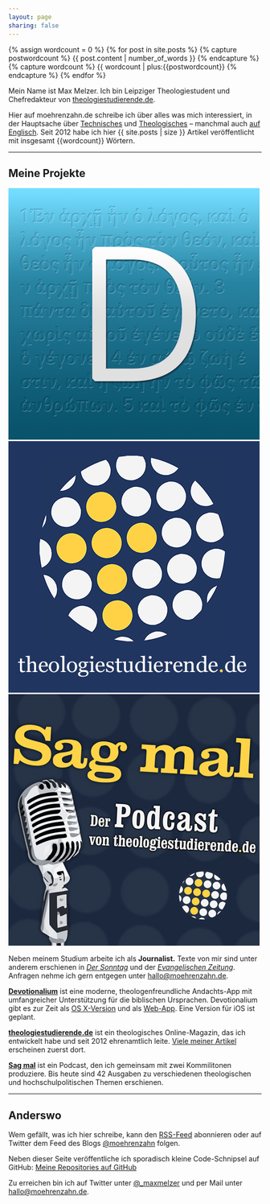 ```yaml
---
layout: page
sharing: false
---
```


{% assign wordcount = 0 %}
{% for post in site.posts %}
    {% capture postwordcount %}
        {{ post.content | number_of_words }}
    {% endcapture %}
    {% capture wordcount %}
        {{ wordcount | plus:{{postwordcount}}
    {% endcapture %}
{% endfor %}

<div class="profile-outer"><div class="profile-image"></div></div>

Mein Name ist Max Melzer. Ich bin Leipziger Theologiestudent und Chefredakteur von [theologiestudierende.de](http://www.theologiestudierende.de).

Hier auf moehrenzahn.de schreibe ich über alles was mich interessiert, in der Hauptsache über [Technisches](/categories/technologie/) und [Theologisches](/categories/theologie/) – manchmal auch [auf Englisch](/en/). Seit 2012 habe ich hier {{ site.posts | size }} Artikel veröffentlicht mit insgesamt {{wordcount}} Wörtern.


----

## Meine Projekte

<div class="projects">
    <a href="http://devotionalium.moehrenzahn.de/mac" target="_blank"><img src="/images/Projekte/devotionalium.jpg" /></a><a href="http://www.theologiestudierende.de" target="_blank"><img src="/images/Projekte/theologiestudierende.jpg" /></a><a href="http://www.theologiestudierende.de/category/sag-mal-der-podcast/" target="_blank"><img src="/images/Projekte/sagmal.jpg" /></a>
</div>

Neben meinem Studium arbeite ich als **Journalist.** Texte von mir sind unter anderem erschienen in [*Der Sonntag*](https://www.sonntag-sachsen.de) und der [*Evangelischen Zeitung*](http://www.evangelische-zeitung-niedersachsen.de). Anfragen nehme ich gern entgegen unter <hallo@moehrenzahn.de>.

[**Devotionalium**](http://devotionalium.moehrenzahn.de/mac) ist
eine moderne, theologenfreundliche Andachts-App mit umfangreicher Unterstützung für die biblischen Ursprachen. Devotionalium gibt es zur Zeit als [OS X-Version](http://devotionalium.moehrenzahn.de/mac) und als [Web-App](http://devotionalium.moehrenzahn.de/). Eine Version für iOS ist geplant.

[**theologiestudierende.de**](http://www.theologiestudierende.de/) ist ein theologisches Online-Magazin, das ich entwickelt habe und seit 2012 ehrenamtlich leite. [Viele meiner Artikel](http://www.theologiestudierende.de/author/max-melzermoehrenzahn-de/) erscheinen zuerst dort.

[**Sag mal**](http://www.theologiestudierende.de/category/sag-mal-der-podcast/) ist ein Podcast, den ich gemeinsam mit zwei Kommilitonen produziere. Bis heute sind 42 Ausgaben zu verschiedenen theologischen und hochschulpolitischen Themen erschienen.

----

## Anderswo

Wem gefällt, was ich hier schreibe, kann den [RSS-Feed](/feed.xml) abonnieren oder auf Twitter dem Feed des Blogs [@moehrenzahn](https://twitter.com/moehrenzahn) folgen.

Neben dieser Seite veröffentliche ich sporadisch kleine Code-Schnipsel auf GitHub: [Meine Repositories auf GitHub](https://github.com/moehrenzahn)

Zu erreichen bin ich auf Twitter unter [@_maxmelzer](http://www.twitter.com/_maxmelzer) und per Mail unter <hallo@moehrenzahn.de>.